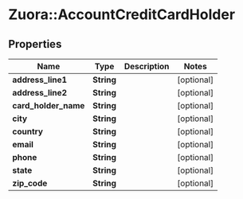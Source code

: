 # Zuora::AccountCreditCardHolder

## Properties
Name | Type | Description | Notes
------------ | ------------- | ------------- | -------------
**address_line1** | **String** |  | [optional] 
**address_line2** | **String** |  | [optional] 
**card_holder_name** | **String** |  | [optional] 
**city** | **String** |  | [optional] 
**country** | **String** |  | [optional] 
**email** | **String** |  | [optional] 
**phone** | **String** |  | [optional] 
**state** | **String** |  | [optional] 
**zip_code** | **String** |  | [optional] 


